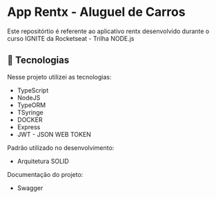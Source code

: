 # App Rentx - Aluguel de Carros 

Este repositórtio é referente ao aplicativo rentx desenvolvido durante o curso IGNITE da Rocketseat - Trilha NODE.js

## 🚀 Tecnologias

Nesse projeto utilizei as tecnologias:

- TypeScript
- NodeJS
- TypeORM
- TSyringe
- DOCKER
- Express
- JWT - JSON WEB TOKEN

Padrão utilizado no desenvolvimento:

- Arquitetura SOLID

Documentação do projeto:

- Swagger
